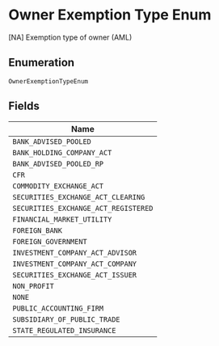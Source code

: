 
# Owner Exemption Type Enum

[NA] Exemption type of owner (AML)

## Enumeration

`OwnerExemptionTypeEnum`

## Fields

| Name |
|  --- |
| `BANK_ADVISED_POOLED` |
| `BANK_HOLDING_COMPANY_ACT` |
| `BANK_ADVISED_POOLED_RP` |
| `CFR` |
| `COMMODITY_EXCHANGE_ACT` |
| `SECURITIES_EXCHANGE_ACT_CLEARING` |
| `SECURITIES_EXCHANGE_ACT_REGISTERED` |
| `FINANCIAL_MARKET_UTILITY` |
| `FOREIGN_BANK` |
| `FOREIGN_GOVERNMENT` |
| `INVESTMENT_COMPANY_ACT_ADVISOR` |
| `INVESTMENT_COMPANY_ACT_COMPANY` |
| `SECURITIES_EXCHANGE_ACT_ISSUER` |
| `NON_PROFIT` |
| `NONE` |
| `PUBLIC_ACCOUNTING_FIRM` |
| `SUBSIDIARY_OF_PUBLIC_TRADE` |
| `STATE_REGULATED_INSURANCE` |

